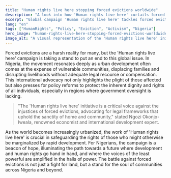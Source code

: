 ```yaml
---
title: "Human rights live here stopping forced evictions worldwide"
description: "A look into how 'Human rights live here' curtails forced evictions, impacting lives globally and in Nigeria."
excerpt: "Global campaign 'Human rights live here' tackles forced evictions."
lang: "en"
tags: ["HumanRights", "Policy", "Eviction", "Activism", "Nigeria"]
hero_image: "human-rights-live-here-stopping-forced-evictions-worldwide.png"
image_alt: "A visual representation of the 'Human rights live here' initiative combating forced evictions."
---
```


Forced evictions are a harsh reality for many, but the 'Human rights live here' campaign is taking a stand to put an end to this global issue. In Nigeria, the movement resonates deeply as urban development often comes at the expense of vulnerable communities, displacing families and disrupting livelihoods without adequate legal recourse or compensation. This international advocacy not only highlights the plight of those affected but also presses for policy reforms to protect the inherent dignity and rights of all individuals, especially in regions where government oversight is lacking.

> "The 'Human rights live here' initiative is a critical voice against the injustices of forced evictions, advocating for legal frameworks that uphold the sanctity of home and community," stated Ngozi Okonjo-Iweala, renowned economist and international development expert.

As the world becomes increasingly urbanized, the work of 'Human rights live here' is crucial in safeguarding the rights of those who might otherwise be marginalized by rapid development. For Nigerians, the campaign is a beacon of hope, illuminating the path towards a future where development and human rights go hand in hand, and where the voices of the least powerful are amplified in the halls of power. The battle against forced evictions is not just a fight for land, but a stand for the soul of communities across Nigeria and beyond.